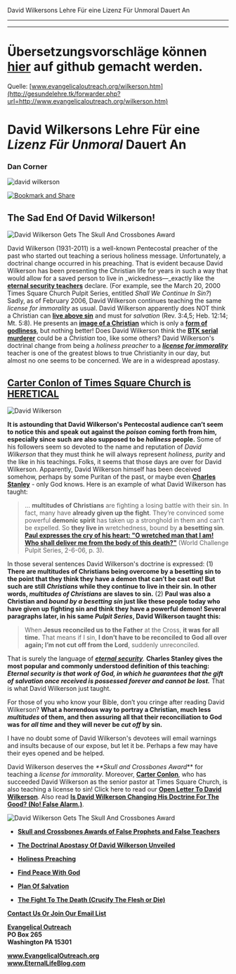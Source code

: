 <!--t David Wilkersons Lehre Für eine Lizenz Für Unmoral Dauert An - in Arbeit (0% übersetzt) t-->
<!--d  d-->

David Wilkersons Lehre Für eine Lizenz Für Unmoral Dauert An

- - - 
- - -

# Übersetzungsvorschläge können [hier](https://github.com/gesundelehre/gesundelehre_translate/blob/master/content/static/irrlehrer-artikel/totenkopf-auszeichnung-david-wilkerson.md) auf github gemacht werden.

Quelle: [www.evangelicaloutreach.org/wilkerson.htm](http://gesundelehre.tk/forwarder.php?url=http://www.evangelicaloutreach.org/wilkerson.htm)

# David Wilkersons Lehre Für eine _Lizenz Für Unmoral_ Dauert An

### Dan Corner

![david wilkerson](../../files/pictures/evangelical-david-wilkerson-it-is-finished.jpg)

[![Bookmark and Share](../s7.addthis.com/static/btn/v2/lg-share-en.gif)](http://www.addthis.com/bookmark.php?v=250&username=xa-4ce723c86d857fe0)

## The Sad End Of David Wilkerson!

![David Wilkerson Gets The Skull And Crossbones Award](../../files/pictures/snc.jpg "David Wilkerson became UNSOUND doctrinally in his latter years.")

David Wilkerson (1931-2011) is a well-known Pentecostal preacher of the past who started out teaching a serious holiness message. Unfortunately, a doctrinal change occurred in his preaching. That is evident because David Wilkerson has been presenting the Christian life for years in such a way that would allow for a saved person to live in _wickedness—_exactly like the **[eternal security teachers](http://gesundelehre.tk/forwarder.php?url=http://www.evangelicaloutreach.org/eternal-security-teachers.html)** declare. (For example, see the March 20, 2000 Times Square Church Pulpit Series, entitled _Shall We Continue In Sin?_) Sadly, as of February 2006, David Wilkerson continues teaching the same _license for immorality_ as usual. David Wilkerson apparently does NOT</font> think a Christian can [**live above sin**](http://gesundelehre.tk/forwarder.php?url=http://www.evangelicaloutreach.org/keep-yourself-pure.html) and must for _salvation_ (Rev. 3:4,5; Heb. 12:14; Mt. 5:8). He presents an [**image of a Christian**](http://gesundelehre.tk/forwarder.php?url=http://www.evangelicaloutreach.org/image-of-a-christian.htm) which is only a [**form of godliness**](http://gesundelehre.tk/forwarder.php?url=http://www.evangelicaloutreach.org/form-of-godliness.html), but nothing better! Does David Wilkerson think the **[BTK serial murderer](http://gesundelehre.tk/forwarder.php?url=http://www.evangelicaloutreach.org/btk.htm)** could be a _Christian_ too, like some others?</font> David Wilkerson's doctrinal change from being a _holiness preacher_ to a _[**license for immorality**](http://gesundelehre.tk/forwarder.php?url=http://www.evangelicaloutreach.org/etlicense.html)_ teacher is one of the greatest blows to true Christianity in our day, but almost no one seems to be concerned. We are in a widespread apostasy.

## [Carter Conlon of Times Square Church is HERETICAL](http://gesundelehre.tk/forwarder.php?url=http://www.evangelicaloutreach.org/carterconlon.html)

![David Wilkerson](../../files/pictures/david-wilkerson.jpg "David Wilkerson")

**It is astounding that David Wilkerson's Pentecostal audience can’t seem to notice this and speak out against the _poison_ coming forth from him, especially since such are also supposed to be _holiness_ people.** Some of his followers seem so devoted to the name and reputation of _David Wilkerson_ that they must think he will always represent _holiness, purity_ and the like in his teachings. Folks, it seems that those days are over for David Wilkerson. Apparently, David Wilkerson himself has been deceived somehow, perhaps by some Puritan of the past, or maybe even [**Charles Stanley**](http://gesundelehre.tk/forwarder.php?url=http://www.evangelicaloutreach.org/charles-stanley.html) - only God knows. Here is an example of what David Wilkerson has taught:

> ... **multitudes of Christians** are fighting a losing battle with their sin. In fact, many have **already given up the fight**. They’re convinced some powerful **demonic spirit** has taken up a stronghold in them and can’t be expelled. So **they live in** wretchedness, bound by **a besetting sin**. [**Paul expresses the cry of his heart: "O wretched man that I am! Who shall deliver me from the body of this death?"**](http://gesundelehre.tk/forwarder.php?url=http://www.evangelicaloutreach.org/worst-of-sinners.htm) (World Challenge Pulpit Series, 2-6-06, p. 3).

In those several sentences David Wilkerson's doctrine is expressed: (1) **There are multitudes of Christians being overcome by a besetting sin to the point that they think they have a demon that can’t be cast out! But such are still _Christians_ while they continue to live in their sin. In other words, _multitudes of Christians_ are slaves to sin.** (2) **Paul was also a Christian and _bound by a besetting sin_ just like these people today who have given up fighting sin and think they have a powerful demon! Several paragraphs later, in his same _Pulpit Series_, David Wilkerson taught this:**

> When **Jesus reconciled us to the Father** at the Cross, **it was for all time.** That means if I sin, **I don’t have to be reconciled to God all over again; I’m not cut off from the Lord**, suddenly unreconciled.

That is surely the language of _[**eternal security**](http://gesundelehre.tk/forwarder.php?url=http://www.evangelicaloutreach.org/eternal-security.html)._ **Charles Stanley gives the most popular and commonly understood definition of this teaching: _Eternal security is that work of God, in which he guarantees that the gift of salvation once received is possessed forever and cannot be lost._** That is what David Wilkerson just taught.

For those of you who know your Bible, don’t you cringe after reading David Wilkerson? **What a horrendous way to portray a Christian, much less _multitudes_ of them, and then assuring all that their reconciliation to God was for _all time_ and they will never be _cut off_ by sin.**

I have no doubt some of David Wilkerson's devotees will email warnings and insults because of our expose, but let it be. Perhaps a few may have their eyes opened and be helped.

David Wilkerson deserves the _**Skull and Crossbones Award_** for teaching a _license for immorality_. Moreover, [**Carter Conlon**](http://gesundelehre.tk/forwarder.php?url=http://www.evangelicaloutreach.org/carterconlon.html), who has succeeded David Wilkerson as the senior pastor at Times Square Church, is also teaching a license to sin! Click here to read our [**Open Letter To David Wilkerson**](http://gesundelehre.tk/forwarder.php?url=http://www.evangelicaloutreach.org/davidwilkerson.htm). Also read [**Is David Wilkerson Changing His Doctrine For The Good? (No! False Alarm.)**](http://gesundelehre.tk/forwarder.php?url=http://www.evangelicaloutreach.org/wilkerson2.html).

![David Wilkerson Gets The Skull And Crossbones Award](../../files/pictures/a-colorb.gif)

- **[Skull and Crossbones Awards of False Prophets and False Teachers](http://gesundelehre.tk/forwarder.php?url=http://www.evangelicaloutreach.org/Skull_And_Crossbones.html)**

- **[The Doctrinal Apostasy Of David Wilkerson Unveiled](http://gesundelehre.tk/forwarder.php?url=http://www.evangelicaloutreach.org/david-wilkerson-it-is-finished-book.html)**

- **[Holiness Preaching](http://gesundelehre.tk/forwarder.php?url=http://www.evangelicaloutreach.org/holiness-preaching.html)**

- **[Find Peace With God](http://gesundelehre.tk/forwarder.php?url=http://www.evangelicaloutreach.org/peace.htm)**

- **[Plan Of Salvation](http://gesundelehre.tk/forwarder.php?url=http://www.evangelicaloutreach.org/plan-of-salvation.html)**

- **[The Fight To The Death (Crucify The Flesh or Die)](http://gesundelehre.tk/forwarder.php?url=http://www.evangelicaloutreach.org/crucify-the-flesh.html)**

**[Contact Us Or Join Our Email List](http://gesundelehre.tk/forwarder.php?url=http://www.evangelicaloutreach.org/contact.html)**

**[Evangelical Outreach](http://gesundelehre.tk/forwarder.php?url=http://www.evangelicaloutreach.org/index.html)**  
**PO Box 265**  
**Washington PA 15301**

**www.EvangelicalOutreach.org**  
**www.EternalLifeBlog.com**